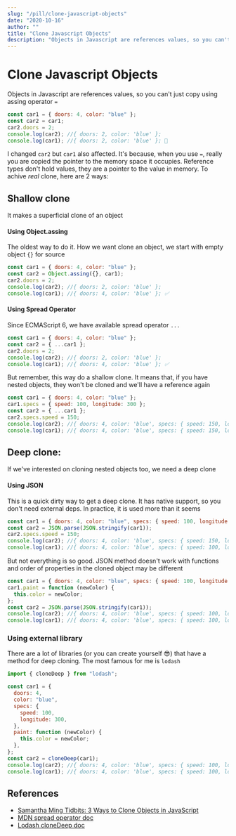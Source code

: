 ```yaml
---
slug: "/pill/clone-javascript-objects"
date: "2020-10-16"
author: ""
title: "Clone Javascript Objects"
description: "Objects in Javascript are references values, so you can't just copy using assing operator `=`"
---
```


# Clone Javascript Objects

Objects in Javascript are references values, so you can't just copy using assing operator `=`

```js
const car1 = { doors: 4, color: "blue" };
const car2 = car1;
car2.doors = 2;
console.log(car2); //{ doors: 2, color: 'blue' };
console.log(car1); //{ doors: 2, color: 'blue' }; 👀
```

I changed `car2` but `car1` also affected. It's because, when you use `=`, really you are copied the pointer to the memory space it occupies. Reference types don't hold values, they are a pointer to the value in memory. To achive _real_ clone, here are 2 ways:

## Shallow clone

It makes a superficial clone of an object

#### Using Object.assing

The oldest way to do it. How we want clone an object, we start with empty object `{}` for source

```js
const car1 = { doors: 4, color: "blue" };
const car2 = Object.assing({}, car1);
car2.doors = 2;
console.log(car2); //{ doors: 2, color: 'blue' };
console.log(car1); //{ doors: 4, color: 'blue' }; ✅
```

#### Using Spread Operator

Since ECMAScript 6, we have available spread operator `...`

```js
const car1 = { doors: 4, color: "blue" };
const car2 = { ...car1 };
car2.doors = 2;
console.log(car2); //{ doors: 2, color: 'blue' };
console.log(car1); //{ doors: 4, color: 'blue' }; ✅
```

But remember, this way do a shallow clone. It means that, if you have nested objects, they won't be cloned and we'll have a reference again

```js
const car1 = { doors: 4, color: "blue" };
car1.specs = { speed: 100, longitude: 300 };
const car2 = { ...car1 };
car2.specs.speed = 150;
console.log(car2); //{ doors: 4, color: 'blue', specs: { speed: 150, longitude: 100} };
console.log(car1); //{ doors: 4, color: 'blue', specs: { speed: 150, longitude: 100} };  👀
```

## Deep clone:

If we've interested on cloning nested objects too, we need a deep clone

#### Using JSON

This is a quick dirty way to get a deep clone. It has native support, so you don't need external deps. In practice, it is used more than it seems

```js
const car1 = { doors: 4, color: "blue", specs: { speed: 100, longitude: 300 } };
const car2 = JSON.parse(JSON.stringify(car1));
car2.specs.speed = 150;
console.log(car2); //{ doors: 4, color: 'blue', specs: { speed: 150, longitude: 100} };
console.log(car1); //{ doors: 4, color: 'blue', specs: { speed: 100, longitude: 100} };  ✅
```

But not everything is so good. JSON method doesn't work with functions and order of properties in the cloned object may be different

```js
const car1 = { doors: 4, color: "blue", specs: { speed: 100, longitude: 300 } };
car1.paint = function (newColor) {
  this.color = newColor;
};
const car2 = JSON.parse(JSON.stringify(car1));
console.log(car2); //{ doors: 4, color: 'blue', specs: { speed: 100, longitude: 100}, paint: f };
console.log(car1); //{ doors: 4, color: 'blue', specs: { speed: 100, longitude: 100} };  👀
```

### Using external library

There are a lot of libraries (or you can create yourself 😎) that have a method for deep cloning. The most famous for me is `lodash`

```js
import { cloneDeep } from "lodash";

const car1 = {
  doors: 4,
  color: "blue",
  specs: {
    speed: 100,
    longitude: 300,
  },
  paint: function (newColor) {
    this.color = newColor;
  },
};
const car2 = cloneDeep(car1);
console.log(car2); //{ doors: 4, color: 'blue', specs: { speed: 100, longitude: 100}, paint: f };
console.log(car1); //{ doors: 4, color: 'blue', specs: { speed: 100, longitude: 100}, paint: f };  ✅
```

## References

- [Samantha Ming Tidbits: 3 Ways to Clone Objects in JavaScript](https://www.samanthaming.com/tidbits/70-3-ways-to-clone-objects/)
- [MDN spread operator doc](https://developer.mozilla.org/en-US/docs/Web/JavaScript/Reference/Operators/Spread_syntax)
- [Lodash cloneDeep doc](https://lodash.com/docs/4.17.15#cloneDeep)
